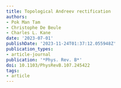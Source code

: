 ```yaml
---
title: Topological Andreev rectification
authors:
- Pok Man Tam
- Christophe De Beule
- Charles L. Kane
date: '2023-07-01'
publishDate: '2023-11-24T01:37:12.055948Z'
publication_types:
- article-journal
publication: '*Phys. Rev. B*'
doi: 10.1103/PhysRevB.107.245422
tags:
- article
---
```

